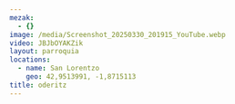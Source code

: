 ```yaml
---
mezak:
  - {}
image: /media/Screenshot_20250330_201915_YouTube.webp
video: JBJbOYAKZik
layout: parroquia
locations:
  - name: San Lorentzo
    geo: 42,9513991, -1,8715113
title: oderitz
---
```


